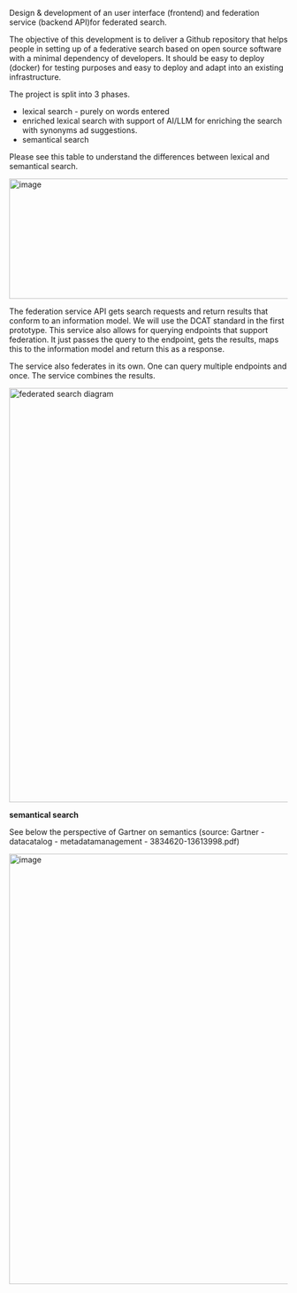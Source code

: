 Design & development of an user interface (frontend) and federation service (backend API)for federated search.

The objective of this development is to deliver a Github repository that helps people in setting up of a federative search based on open source software with a minimal dependency of developers. It should be easy to deploy (docker) for testing purposes and easy to deploy and adapt into an existing infrastructure.

The project is split into 3 phases.

- lexical search - purely on words entered
- enriched lexical search with support of AI/LLM for enriching the search with synonyms ad suggestions.
- semantical search 

Please see this table to understand the differences between lexical and semantical search.

<img width="903" height="217" alt="image" src="https://github.com/user-attachments/assets/2032a868-ef46-4a13-ab49-51af14293c76" />

The federation service API gets search requests and return results that conform to an information model. We will use the DCAT standard in the first prototype. This service also allows for querying endpoints that support federation. It just passes the query to the endpoint, gets the results, maps this to the information model and return this as a response.

The service also federates in its own. One can query multiple endpoints and once. The service combines the results. 

<img width="1240" height="748" alt="federated search diagram" src="https://github.com/user-attachments/assets/dbc60e64-f5b1-4f57-9ee4-cfe270b65719" />

**semantical search**

See below the perspective of Gartner on semantics (source: Gartner - datacatalog - metadatamanagement - 3834620-13613998.pdf)

<img width="1391" height="777" alt="image" src="https://github.com/user-attachments/assets/f096a17c-57ef-4132-93c5-31cfd3c0d46a" />

